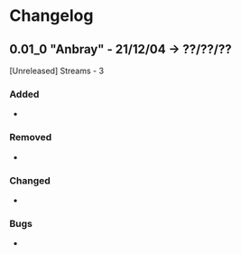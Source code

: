 
# Changelog

## 0.01_0 "Anbray" - 21/12/04 -> ??/??/??
[Unreleased] Streams - 3
### Added
- 
### Removed
- 
### Changed
- 
### Bugs
- 
